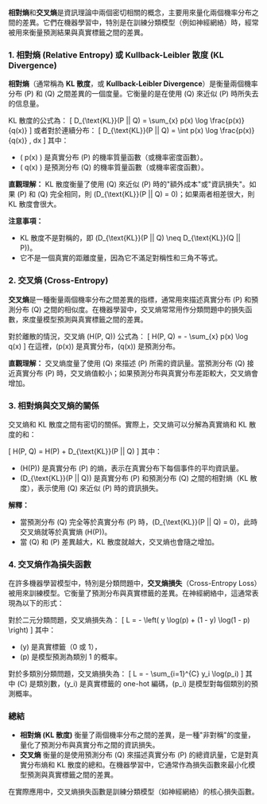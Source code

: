 **相對熵**和**交叉熵**是資訊理論中兩個密切相關的概念，主要用來量化兩個機率分布之間的差異。它們在機器學習中，特別是在訓練分類模型（例如神經網絡）時，經常被用來衡量預測結果與真實標籤之間的差異。

### **1. 相對熵 (Relative Entropy) 或 Kullback-Leibler 散度 (KL Divergence)**

**相對熵**（通常稱為 **KL 散度**，或 **Kullback-Leibler Divergence**）是衡量兩個機率分布 \(P\) 和 \(Q\) 之間差異的一個度量。它衡量的是在使用 \(Q\) 來近似 \(P\) 時所失去的信息量。

KL 散度的公式為：
\[
D_{\text{KL}}(P || Q) = \sum_{x} p(x) \log \frac{p(x)}{q(x)}
\]
或者對於連續分布：
\[
D_{\text{KL}}(P || Q) = \int p(x) \log \frac{p(x)}{q(x)} \, dx
\]
其中：
- \( p(x) \) 是真實分布 \(P\) 的機率質量函數（或機率密度函數）。
- \( q(x) \) 是預測分布 \(Q\) 的機率質量函數（或機率密度函數）。

**直觀理解：** KL 散度衡量了使用 \(Q\) 來近似 \(P\) 時的"額外成本"或"資訊損失"。如果 \(P\) 和 \(Q\) 完全相同，則 \(D_{\text{KL}}(P || Q) = 0\)；如果兩者相差很大，則 KL 散度會很大。

**注意事項：**
- KL 散度不是對稱的，即 \(D_{\text{KL}}(P || Q) \neq D_{\text{KL}}(Q || P)\)。
- 它不是一個真實的距離度量，因為它不滿足對稱性和三角不等式。

### **2. 交叉熵 (Cross-Entropy)**

**交叉熵**是一種衡量兩個機率分布之間差異的指標，通常用來描述真實分布 \(P\) 和預測分布 \(Q\) 之間的相似度。在機器學習中，交叉熵常常用作分類問題中的損失函數，來度量模型預測與真實標籤之間的差異。

對於離散的情況，交叉熵 \(H(P, Q)\) 公式為：
\[
H(P, Q) = - \sum_{x} p(x) \log q(x)
\]
在這裡，\(p(x)\) 是真實分布，\(q(x)\) 是預測分布。

**直觀理解：** 交叉熵度量了使用 \(Q\) 來描述 \(P\) 所需的資訊量。當預測分布 \(Q\) 接近真實分布 \(P\) 時，交叉熵值較小；如果預測分布與真實分布差距較大，交叉熵會增加。

### **3. 相對熵與交叉熵的關係**

交叉熵和 KL 散度之間有密切的關係。實際上，交叉熵可以分解為真實熵和 KL 散度的和：

\[
H(P, Q) = H(P) + D_{\text{KL}}(P || Q)
\]
其中：
- \(H(P)\) 是真實分布 \(P\) 的熵，表示在真實分布下每個事件的平均資訊量。
- \(D_{\text{KL}}(P || Q)\) 是真實分布 \(P\) 和預測分布 \(Q\) 之間的相對熵（KL 散度），表示使用 \(Q\) 來近似 \(P\) 時的資訊損失。

**解釋：**
- 當預測分布 \(Q\) 完全等於真實分布 \(P\) 時，\(D_{\text{KL}}(P || Q) = 0\)，此時交叉熵就等於真實熵 \(H(P)\)。
- 當 \(Q\) 和 \(P\) 差異越大，KL 散度就越大，交叉熵也會隨之增加。

### **4. 交叉熵作為損失函數**

在許多機器學習模型中，特別是分類問題中，**交叉熵損失**（Cross-Entropy Loss）被用來訓練模型。它衡量了預測分布與真實標籤的差異。在神經網絡中，這通常表現為以下的形式：

對於二元分類問題，交叉熵損失為：
\[
L = - \left( y \log(p) + (1 - y) \log(1 - p) \right)
\]
其中：
- \(y\) 是真實標籤（0 或 1），
- \(p\) 是模型預測為類別 1 的概率。

對於多類別分類問題，交叉熵損失為：
\[
L = - \sum_{i=1}^{C} y_i \log(p_i)
\]
其中 \(C\) 是類別數，\(y_i\) 是真實標籤的 one-hot 編碼，\(p_i\) 是模型對每個類別的預測概率。

### **總結**

- **相對熵 (KL 散度)** 衡量了兩個機率分布之間的差異，是一種"非對稱"的度量，量化了預測分布與真實分布之間的資訊損失。
- **交叉熵** 衡量的是使用預測分布 \(Q\) 來描述真實分布 \(P\) 的總資訊量，它是對真實分布熵和 KL 散度的總和。在機器學習中，它通常作為損失函數來最小化模型預測與真實標籤之間的差異。

在實際應用中，交叉熵損失函數是訓練分類模型（如神經網絡）的核心損失函數。